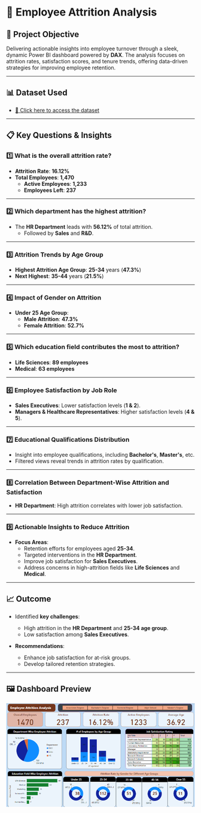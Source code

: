# 🏢 Employee Attrition Analysis

## 🎯 Project Objective
Delivering actionable insights into employee turnover through a sleek, dynamic Power BI dashboard powered by **DAX**. The analysis focuses on attrition rates, satisfaction scores, and tenure trends, offering data-driven strategies for improving employee retention.

---

## 📊 Dataset Used
- [🔗 Click here to access the dataset](https://github.com/KRANTHI1854/Employee-Attrition-Analysis/blob/main/hrdata.csv)

---

## 📋 Key Questions & Insights

### 1️⃣ **What is the overall attrition rate?**
- **Attrition Rate**: **16.12%**  
- **Total Employees**: **1,470**  
  - **Active Employees**: **1,233**  
  - **Employees Left**: **237**  

---

### 2️⃣ **Which department has the highest attrition?**
- The **HR Department** leads with **56.12%** of total attrition.  
  - Followed by **Sales** and **R&D**.

---

### 3️⃣ **Attrition Trends by Age Group**
- **Highest Attrition Age Group**: **25-34** years (**47.3%**)  
- **Next Highest**: **35-44** years (**21.5%**)  

---

### 4️⃣ **Impact of Gender on Attrition**
- **Under 25 Age Group**:  
  - **Male Attrition**: **47.3%**  
  - **Female Attrition**: **52.7%**

---

### 5️⃣ **Which education field contributes the most to attrition?**
- **Life Sciences**: **89 employees**  
- **Medical**: **63 employees**  

---

### 6️⃣ **Employee Satisfaction by Job Role**
- **Sales Executives**: Lower satisfaction levels (**1 & 2**).  
- **Managers & Healthcare Representatives**: Higher satisfaction levels (**4 & 5**).

---

### 7️⃣ **Educational Qualifications Distribution**
- Insight into employee qualifications, including **Bachelor's**, **Master's**, etc.  
- Filtered views reveal trends in attrition rates by qualification.

---

### 8️⃣ **Correlation Between Department-Wise Attrition and Satisfaction**
- **HR Department**: High attrition correlates with lower job satisfaction.  

---

### 9️⃣ **Actionable Insights to Reduce Attrition**
- **Focus Areas**:
  - Retention efforts for employees aged **25-34**.  
  - Targeted interventions in the **HR Department**.  
  - Improve job satisfaction for **Sales Executives**.  
  - Address concerns in high-attrition fields like **Life Sciences** and **Medical**.  

---

## 📈 Outcome
- Identified **key challenges**:
  - High attrition in the **HR Department** and **25-34 age group**.  
  - Low satisfaction among **Sales Executives**.  

- **Recommendations**:
  - Enhance job satisfaction for at-risk groups.  
  - Develop tailored retention strategies.  

---

## 🖼️ Dashboard Preview

![Dashboard Preview](https://github.com/KRANTHI1854/Employee-Attrition-Analysis/blob/main/Screenshot%202025-06-23%20144400.png)
